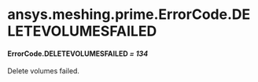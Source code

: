 # ansys.meshing.prime.ErrorCode.DELETEVOLUMESFAILED



#### ErrorCode.DELETEVOLUMESFAILED *= 134*

Delete volumes failed.

<!-- !! processed by numpydoc !! -->
